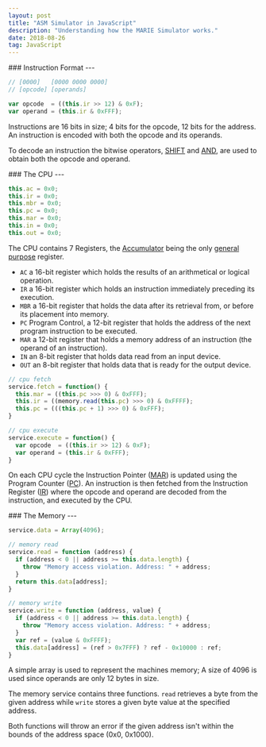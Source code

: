 ```yaml
---
layout: post
title: "ASM Simulator in JavaScript"
description: "Understanding how the MARIE Simulator works."
date: 2018-08-26
tag: JavaScript
---
```


<section markdown="1">
<!-- instruction format -->
### Instruction Format
---
<section markdown="1" class="section-column">
<div markdown="1" class="body">

```javascript
// [0000]   [0000 0000 0000]
// [opcode] [operands]

var opcode  = ((this.ir >> 12) & 0xF);
var operand = (this.ir & 0xFFF);
```

</div>
<div markdown="1" class="body">

Instructions are 16 bits in size; 4 bits for the opcode, 12 bits for the address.
An instruction is encoded with both the opcode and its operands.

To decode an instruction the bitwise operators, [SHIFT](https://developer.mozilla.org/en-US/docs/Web/JavaScript/Reference/Operators/Bitwise_Operators#Right_shift) and [AND](https://developer.mozilla.org/en-US/docs/Web/JavaScript/Reference/Operators/Bitwise_Operators#Bitwise_AND), are used to obtain both the opcode and operand.

</div>
</section>
</section>

<section markdown="1">
<!-- the control processing unit -->
### The CPU
---
<section markdown="1" class="section-column">
<div markdown="1" class="body">

```javascript
this.ac = 0x0;
this.ir = 0x0;
this.mbr = 0x0;
this.pc = 0x0;
this.mar = 0x0;
this.in = 0x0;
this.out = 0x0;
```

</div>
<div markdown="1" class="body">

The CPU contains 7 Registers, the [Accumulator](https://en.wikipedia.org/wiki/Accumulator_(computing)) being the only [general purpose](https://en.wikipedia.org/wiki/Processor_register#GPR]) register.

- `AC` a 16-bit register which holds the results of an arithmetical or logical operation.
- `IR` a 16-bit register which holds an instruction immediately preceding its execution.
- `MBR` a 16-bit register that holds the data after its retrieval from, or before its placement into memory.
- `PC` Program Control, a 12-bit register that holds the address of the next program instruction to be executed.
- `MAR` a 12-bit register that holds a memory address of an instruction (the operand of an instruction).
- `IN` an 8-bit register that holds data read from an input device.
- `OUT` an 8-bit register that holds data that is ready for the output device.

</div>
</section>
<section markdown="1" class="section-column">
<div markdown="1" class="body">

```javascript
// cpu fetch
service.fetch = function() {
  this.mar = ((this.pc >>> 0) & 0xFFF);
  this.ir = ((memory.read(this.pc) >>> 0) & 0xFFFF);
  this.pc = (((this.pc + 1) >>> 0) & 0xFFF);
}

// cpu execute
service.execute = function() {
  var opcode  = ((this.ir >> 12) & 0xF);
  var operand = (this.ir & 0xFFF);
}
```

</div>
<div markdown="1" class="body">

On each CPU cycle the Instruction Pointer ([MAR](https://en.wikipedia.org/wiki/Program_counter)) is updated using the Program Counter ([PC](https://en.wikipedia.org/wiki/Program_counter)). An instruction is then fetched from the Instruction Register ([IR](https://en.wikipedia.org/wiki/Instruction_register)) where the opcode and operand are decoded from the instruction, and executed by the CPU.

</div>
</section>
</section>

<section markdown="1">
<!-- the memory -->
### The Memory
---
<section markdown="1" class="section-column">
<div markdown="1" class="body">

<!-- left -->
```javascript
service.data = Array(4096);

// memory read
service.read = function (address) {
  if (address < 0 || address >= this.data.length) {
    throw "Memory access violation. Address: " + address;
  }
  return this.data[address];
}

// memory write
service.write = function (address, value) {
  if (address < 0 || address >= this.data.length) {
    throw "Memory access violation. Address: " + address;
  }
  var ref = (value & 0xFFFF);
  this.data[address] = (ref > 0x7FFF) ? ref - 0x10000 : ref;
}
```

</div>
<div markdown="1" class="body">

<!-- right -->
A simple array is used to represent the machines memory; A size of 4096 is used since operands are only 12 bytes in size.

The memory service contains three functions.
`read` retrieves a byte from the given address while
`write` stores a given byte value at the specified address.

Both functions will throw an error if the given address isn't within the bounds of the address space (0x0, 0x1000).

</div>
</section>
</section>
